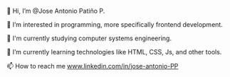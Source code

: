 👋 Hi, I’m @Jose Antonio Patiño P.

👀 I’m interested in programming, more specifically frontend development.

📓 I'm currently studying computer systems engineering.

🌱 I’m currently learning technologies like HTML, CSS, Js, and other tools.

📫 How to reach me www.linkedin.com/in/jose-antonio-PP
